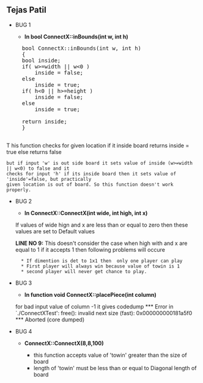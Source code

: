 
 Tejas Patil
---------------------

* BUG 1


	- **In bool ConnectX::inBounds(int w, int h)**
	<pre>
	bool ConnectX::inBounds(int w, int h)
	{
	bool inside;
	if( w>=width || w<0 )  
		inside = false;
	else                          	   
		inside = true;
	if( h<0 || h>=height )                      
		inside = false;
	else                           
		inside = true;

	return inside;
	}
	</pre>
	
T	his function checks for given location
	if it inside board returns inside = true else returns false

	but if input 'w' is out side board it sets value of inside (w>=width || w<0) to false and it
	checks for input 'h' if its inside board then it sets value of 'inside'=false, but practically
	given location is out of board. So this function doesn't work properly.



* BUG 2

	- **In ConnectX::ConnectX(int wide, int high, int x)**

	If values of wide hign and x are less than or equal to zero then
	these values are set to Default values

	**LINE NO 9:**
	This doesn't consider the case when high with and x are equal to 1
	if it accepts 1 then following problems will occure

		* If dimention is det to 1x1 then  only one player can play
		* First player will always win because value of towin is 1
		* second player will never get chance to play.


* BUG 3

	- **In function  void ConnectX::placePiece(int column)**

	for bad input value of column -1 it gives codedump
	*** Error in `./ConnectXTest': free(): invalid next size (fast): 0x000000000181a5f0 ***
	Aborted (core dumped)


* BUG 4

	- **ConnectX::ConnectX(8,8,100)**

		* this function accepts value of 'towin' greater than the size of board
		* length of 'towin'  must be less than or equal to Diagonal length of board
